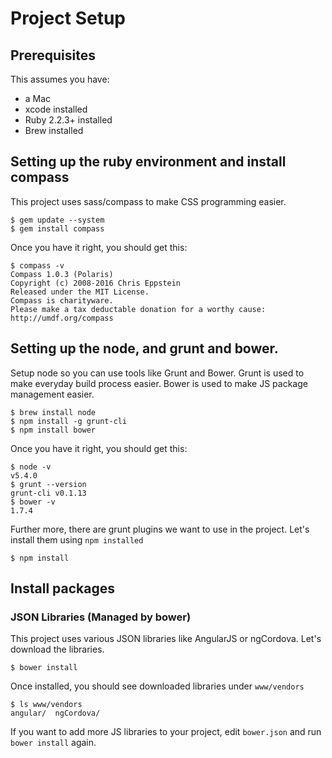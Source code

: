 

# Project Setup

## Prerequisites

This assumes you have:

* a Mac
* xcode installed
* Ruby 2.2.3+ installed
* Brew installed

## Setting up the ruby environment and install compass

This project uses sass/compass to make CSS programming easier.

```
$ gem update --system
$ gem install compass
```

Once you have it right, you should get this:
```
$ compass -v
Compass 1.0.3 (Polaris)
Copyright (c) 2008-2016 Chris Eppstein
Released under the MIT License.
Compass is charityware.
Please make a tax deductable donation for a worthy cause: http://umdf.org/compass
```

## Setting up the node, and grunt and bower.

Setup node so you can use tools like Grunt and Bower.
Grunt is used to make everyday build process easier.
Bower is used to make JS package management easier.

```
$ brew install node
$ npm install -g grunt-cli
$ npm install bower
```

Once you have it right, you should get this:
```
$ node -v
v5.4.0
$ grunt --version
grunt-cli v0.1.13
$ bower -v
1.7.4
```

Further more, there are grunt plugins we want to use in the project.
Let's install them using `npm installed`

```
$ npm install
```

## Install packages

### JSON Libraries (Managed by bower)

This project uses various JSON libraries like AngularJS or ngCordova.
Let's download the libraries.

```
$ bower install
```

Once installed, you should see downloaded libraries under `www/vendors`

```
$ ls www/vendors
angular/  ngCordova/
```

If you want to add more JS libraries to your project, edit `bower.json` and run `bower install` again.

